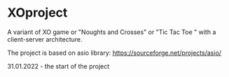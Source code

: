 # XOproject

A variant of XO game or "Noughts and Crosses" or "Tic Tac Toe " with a client-server architecture.

The project is based on asio library: https://sourceforge.net/projects/asio/

31.01.2022 - the start of the project

